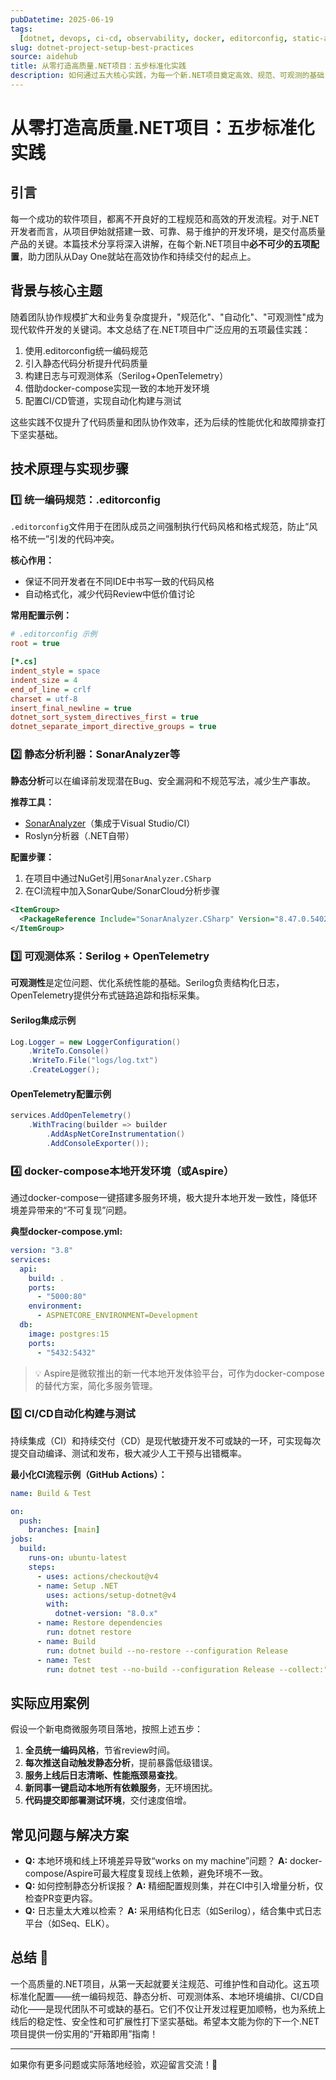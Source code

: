 ```yaml
---
pubDatetime: 2025-06-19
tags:
  [dotnet, devops, ci-cd, observability, docker, editorconfig, static-analysis]
slug: dotnet-project-setup-best-practices
source: aidehub
title: 从零打造高质量.NET项目：五步标准化实践
description: 如何通过五大核心实践，为每一个新.NET项目奠定高效、规范、可观测的基础，助力团队专注交付业务价值。
---
```


# 从零打造高质量.NET项目：五步标准化实践

## 引言

每一个成功的软件项目，都离不开良好的工程规范和高效的开发流程。对于.NET开发者而言，从项目伊始就搭建一致、可靠、易于维护的开发环境，是交付高质量产品的关键。本篇技术分享将深入讲解，在每个新.NET项目中**必不可少的五项配置**，助力团队从Day One就站在高效协作和持续交付的起点上。

## 背景与核心主题

随着团队协作规模扩大和业务复杂度提升，"规范化"、"自动化"、"可观测性"成为现代软件开发的关键词。本文总结了在.NET项目中广泛应用的五项最佳实践：

1. 使用.editorconfig统一编码规范
2. 引入静态代码分析提升代码质量
3. 构建日志与可观测体系（Serilog+OpenTelemetry）
4. 借助docker-compose实现一致的本地开发环境
5. 配置CI/CD管道，实现自动化构建与测试

这些实践不仅提升了代码质量和团队协作效率，还为后续的性能优化和故障排查打下坚实基础。

## 技术原理与实现步骤

### 1️⃣ 统一编码规范：.editorconfig

`.editorconfig`文件用于在团队成员之间强制执行代码风格和格式规范，防止“风格不统一”引发的代码冲突。

**核心作用：**

- 保证不同开发者在不同IDE中书写一致的代码风格
- 自动格式化，减少代码Review中低价值讨论

**常用配置示例：**

```ini
# .editorconfig 示例
root = true

[*.cs]
indent_style = space
indent_size = 4
end_of_line = crlf
charset = utf-8
insert_final_newline = true
dotnet_sort_system_directives_first = true
dotnet_separate_import_directive_groups = true
```

### 2️⃣ 静态分析利器：SonarAnalyzer等

**静态分析**可以在编译前发现潜在Bug、安全漏洞和不规范写法，减少生产事故。

**推荐工具：**

- [SonarAnalyzer](https://docs.sonarsource.com/sonarcloud/analysis/languages/csharp/)（集成于Visual Studio/CI）
- Roslyn分析器（.NET自带）

**配置步骤：**

1. 在项目中通过NuGet引用`SonarAnalyzer.CSharp`
2. 在CI流程中加入SonarQube/SonarCloud分析步骤

```xml
<ItemGroup>
  <PackageReference Include="SonarAnalyzer.CSharp" Version="8.47.0.54028"/>
</ItemGroup>
```

### 3️⃣ 可观测体系：Serilog + OpenTelemetry

**可观测性**是定位问题、优化系统性能的基础。Serilog负责结构化日志，OpenTelemetry提供分布式链路追踪和指标采集。

#### Serilog集成示例

```csharp
Log.Logger = new LoggerConfiguration()
    .WriteTo.Console()
    .WriteTo.File("logs/log.txt")
    .CreateLogger();
```

#### OpenTelemetry配置示例

```csharp
services.AddOpenTelemetry()
    .WithTracing(builder => builder
        .AddAspNetCoreInstrumentation()
        .AddConsoleExporter());
```

### 4️⃣ docker-compose本地开发环境（或Aspire）

通过docker-compose一键搭建多服务环境，极大提升本地开发一致性，降低环境差异带来的“不可复现”问题。

**典型docker-compose.yml:**

```yaml
version: "3.8"
services:
  api:
    build: .
    ports:
      - "5000:80"
    environment:
      - ASPNETCORE_ENVIRONMENT=Development
  db:
    image: postgres:15
    ports:
      - "5432:5432"
```

> 💡 Aspire是微软推出的新一代本地开发体验平台，可作为docker-compose的替代方案，简化多服务管理。

### 5️⃣ CI/CD自动化构建与测试

持续集成（CI）和持续交付（CD）是现代敏捷开发不可或缺的一环，可实现每次提交自动编译、测试和发布，极大减少人工干预与出错概率。

**最小化CI流程示例（GitHub Actions）：**

```yaml
name: Build & Test

on:
  push:
    branches: [main]
jobs:
  build:
    runs-on: ubuntu-latest
    steps:
      - uses: actions/checkout@v4
      - name: Setup .NET
        uses: actions/setup-dotnet@v4
        with:
          dotnet-version: "8.0.x"
      - name: Restore dependencies
        run: dotnet restore
      - name: Build
        run: dotnet build --no-restore --configuration Release
      - name: Test
        run: dotnet test --no-build --configuration Release --collect:"XPlat Code Coverage"
```

## 实际应用案例

假设一个新电商微服务项目落地，按照上述五步：

1. **全员统一编码风格**，节省review时间。
2. **每次推送自动触发静态分析**，提前暴露低级错误。
3. **服务上线后日志清晰、性能瓶颈易查找**。
4. **新同事一键启动本地所有依赖服务**，无环境困扰。
5. **代码提交即部署测试环境**，交付速度倍增。

## 常见问题与解决方案

- **Q:** 本地环境和线上环境差异导致“works on my machine”问题？
  **A:** docker-compose/Aspire可最大程度复现线上依赖，避免环境不一致。
- **Q:** 如何控制静态分析误报？
  **A:** 精细配置规则集，并在CI中引入增量分析，仅检查PR变更内容。
- **Q:** 日志量太大难以检索？
  **A:** 采用结构化日志（如Serilog），结合集中式日志平台（如Seq、ELK）。

## 总结 🎯

一个高质量的.NET项目，从第一天起就要关注规范、可维护性和自动化。这五项标准化配置——统一编码规范、静态分析、可观测体系、本地环境编排、CI/CD自动化——是现代团队不可或缺的基石。它们不仅让开发过程更加顺畅，也为系统上线后的稳定性、安全性和可扩展性打下坚实基础。希望本文能为你的下一个.NET项目提供一份实用的“开箱即用”指南！

---

如果你有更多问题或实际落地经验，欢迎留言交流！🚀
